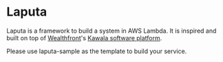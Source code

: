 # Laputa
Laputa is a framework to build a system in AWS Lambda. It is inspired and built on top of [Wealthfront](https://www.wealthfront.com/)'s [Kawala software platform](https://github.com/wealthfront/kawala).

Please use laputa-sample as the template to build your service.

